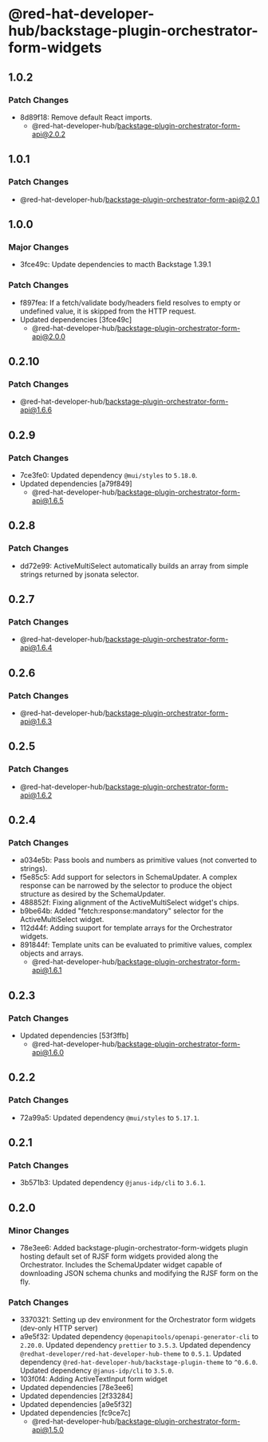 # @red-hat-developer-hub/backstage-plugin-orchestrator-form-widgets

## 1.0.2

### Patch Changes

- 8d89f18: Remove default React imports.
  - @red-hat-developer-hub/backstage-plugin-orchestrator-form-api@2.0.2

## 1.0.1

### Patch Changes

- @red-hat-developer-hub/backstage-plugin-orchestrator-form-api@2.0.1

## 1.0.0

### Major Changes

- 3fce49c: Update dependencies to macth Backstage 1.39.1

### Patch Changes

- f897fea: If a fetch/validate body/headers field resolves to empty or undefined value, it is skipped from the HTTP request.
- Updated dependencies [3fce49c]
  - @red-hat-developer-hub/backstage-plugin-orchestrator-form-api@2.0.0

## 0.2.10

### Patch Changes

- @red-hat-developer-hub/backstage-plugin-orchestrator-form-api@1.6.6

## 0.2.9

### Patch Changes

- 7ce3fe0: Updated dependency `@mui/styles` to `5.18.0`.
- Updated dependencies [a79f849]
  - @red-hat-developer-hub/backstage-plugin-orchestrator-form-api@1.6.5

## 0.2.8

### Patch Changes

- dd72e99: ActiveMultiSelect automatically builds an array from simple strings returned by jsonata selector.

## 0.2.7

### Patch Changes

- @red-hat-developer-hub/backstage-plugin-orchestrator-form-api@1.6.4

## 0.2.6

### Patch Changes

- @red-hat-developer-hub/backstage-plugin-orchestrator-form-api@1.6.3

## 0.2.5

### Patch Changes

- @red-hat-developer-hub/backstage-plugin-orchestrator-form-api@1.6.2

## 0.2.4

### Patch Changes

- a034e5b: Pass bools and numbers as primitive values (not converted to strings).
- f5e85c5: Add support for selectors in SchemaUpdater. A complex response can be narrowed by the selector to produce the object structure as desired by the SchemaUpdater.
- 488852f: Fixing alignment of the ActiveMultiSelect widget's chips.
- b9be64b: Added "fetch:response:mandatory" selector for the ActiveMultiSelect widget.
- 112d44f: Adding suuport for template arrays for the Orchestrator widgets.
- 891844f: Template units can be evaluated to primitive values, complex objects and arrays.
  - @red-hat-developer-hub/backstage-plugin-orchestrator-form-api@1.6.1

## 0.2.3

### Patch Changes

- Updated dependencies [53f3ffb]
  - @red-hat-developer-hub/backstage-plugin-orchestrator-form-api@1.6.0

## 0.2.2

### Patch Changes

- 72a99a5: Updated dependency `@mui/styles` to `5.17.1`.

## 0.2.1

### Patch Changes

- 3b571b3: Updated dependency `@janus-idp/cli` to `3.6.1`.

## 0.2.0

### Minor Changes

- 78e3ee6: Added backstage-plugin-orchestrator-form-widgets plugin hosting default set of RJSF form widgets provided along the Orchestrator. Includes the SchemaUpdater widget capable of downloading JSON schema chunks and modifying the RJSF form on the fly.

### Patch Changes

- 3370321: Setting up dev environment for the Orchestrator form widgets (dev-only HTTP server)
- a9e5f32: Updated dependency `@openapitools/openapi-generator-cli` to `2.20.0`.
  Updated dependency `prettier` to `3.5.3`.
  Updated dependency `@redhat-developer/red-hat-developer-hub-theme` to `0.5.1`.
  Updated dependency `@red-hat-developer-hub/backstage-plugin-theme` to `^0.6.0`.
  Updated dependency `@janus-idp/cli` to `3.5.0`.
- 103f0f4: Adding ActiveTextInput form widget
- Updated dependencies [78e3ee6]
- Updated dependencies [2f33284]
- Updated dependencies [a9e5f32]
- Updated dependencies [fc9ce7c]
  - @red-hat-developer-hub/backstage-plugin-orchestrator-form-api@1.5.0
